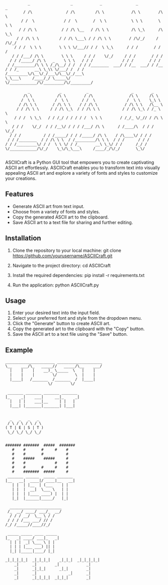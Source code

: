 ```
          _                  _            _               _           _     
        / /\               / /\         /\ \            /\ \        /\ \   
       / /  \             / /  \       /  \ \           \ \ \       \ \ \  
      / / /\ \           / / /\ \__   / /\ \ \          /\ \_\      /\ \_\ 
     / / /\ \ \         / / /\ \___\ / / /\ \ \        / /\/_/     / /\/_/ 
    / / /  \ \ \        \ \ \ \/___// / /  \ \_\      / / /       / / /    
   / / /___/ /\ \        \ \ \     / / /    \/_/     / / /       / / /     
  / / /_____/ /\ \   _    \ \ \   / / /             / / /       / / /      
 / /_________/\ \ \ /_/\__/ / /  / / /________  ___/ / /__  ___/ / /__     
/ / /_       __\ \_\\ \/___/ /  / / /_________\/\__\/_/___\/\__\/_/___\    
\_\___\     /____/_/ \_____\/   \/____________/\/_________/\/_________/    
                                                                           
          _             _           _                   _        _       
        /\ \           /\ \        / /\                /\ \     /\ \     
       /  \ \         /  \ \      / /  \              /  \ \    \_\ \    
      / /\ \ \       / /\ \ \    / / /\ \            / /\ \ \   /\__ \   
     / / /\ \ \     / / /\ \_\  / / /\ \ \          / / /\ \_\ / /_ \ \  
    / / /  \ \_\   / / /_/ / / / / /  \ \ \        / /_/_ \/_// / /\ \ \ 
   / / /    \/_/  / / /__\/ / / / /___/ /\ \      / /____/\  / / /  \/_/ 
  / / /          / / /_____/ / / /_____/ /\ \    / /\____\/ / / /        
 / / /________  / / /\ \ \  / /_________/\ \ \  / / /      / / /         
/ / /_________\/ / /  \ \ \/ / /_       __\ \_\/ / /      /_/ /          
\/____________/\/_/    \_\/\_\___\     /____/_/\/_/       \_\/           
                                                                         
```


ASCIICraft is a Python GUI tool that empowers you to create captivating ASCII art effortlessly. ASCIICraft enables you to transform text into visually appealing ASCII art and explore a variety of fonts and styles to customize your creations.

## Features

- Generate ASCII art from text input.
- Choose from a variety of fonts and styles.
- Copy the generated ASCII art to the clipboard.
- Save ASCII art to a text file for sharing and further editing.

## Installation

1. Clone the repository to your local machine:
git clone https://github.com/yourusername/ASCIICraft.git

2. Navigate to the project directory:
cd ASCIICraft

3. Install the required dependencies:
pip install -r requirements.txt

4. Run the application:
python ASCIICraft.py

## Usage

1. Enter your desired text into the input field.
2. Select your preferred font and style from the dropdown menu.
3. Click the "Generate" button to create ASCII art.
4. Copy the generated art to the clipboard with the "Copy" button.
5. Save the ASCII art to a text file using the "Save" button.

## Example
```
______________________ ____________________
\__    ___/\_   _____//   _____/\__    ___/
  |    |    |    __)_ \_____  \   |    |   
  |    |    |        \/        \  |    |   
  |____|   /_______  /_______  /  |____|   
                   \/        \/            

 _______ _______ _______ _______ 
|_     _|    ___|     __|_     _|
  |   | |    ___|__     | |   |  
  |___| |_______|_______| |___|  
                                 

  _   _   _   _  
 / \ / \ / \ / \ 
( T | E | S | T )
 \_/ \_/ \_/ \_/ 


####### #######  #####  ####### 
   #    #       #     #    #    
   #    #       #          #    
   #    #####    #####     #    
   #    #             #    #    
   #    #       #     #    #    
   #    #######  #####     #   
 _______ ______  _____ _______ 
|__   __|  ____|/ ____|__   __|
   | |  | |__  | (___    | |   
   | |  |  __|  \___ \   | |   
   | |  | |____ ____) |  | |   
   |_|  |______|_____/   |_|   
                              
  _______________________
 /_  __/ ____/ ___/_  __/
  / / / __/  \__ \ / /   
 / / / /___ ___/ // /    
/_/ /_____//____//_/     
                         
 _____ _____ ____ _____ 
|_   _| ____/ ___|_   _|
  | | |  _| \___ \ | |  
  | | | |___ ___) || |  
  |_| |_____|____/ |_|
                                            
_|_|_|_|_|  _|_|_|_|    _|_|_|  _|_|_|_|_|  
    _|      _|        _|            _|      
    _|      _|_|_|      _|_|        _|      
    _|      _|              _|      _|      
    _|      _|_|_|_|  _|_|_|        _|      
                                         
```
